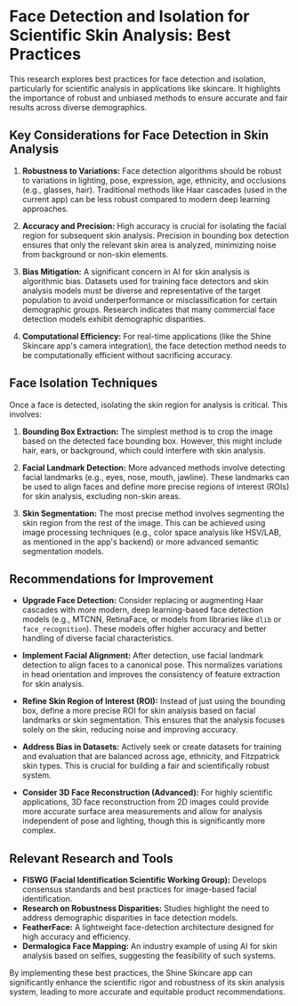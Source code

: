 # Face Detection and Isolation for Scientific Skin Analysis: Best Practices

This research explores best practices for face detection and isolation, particularly for scientific analysis in applications like skincare. It highlights the importance of robust and unbiased methods to ensure accurate and fair results across diverse demographics.

## Key Considerations for Face Detection in Skin Analysis

1.  **Robustness to Variations:** Face detection algorithms should be robust to variations in lighting, pose, expression, age, ethnicity, and occlusions (e.g., glasses, hair). Traditional methods like Haar cascades (used in the current app) can be less robust compared to modern deep learning approaches.

2.  **Accuracy and Precision:** High accuracy is crucial for isolating the facial region for subsequent skin analysis. Precision in bounding box detection ensures that only the relevant skin area is analyzed, minimizing noise from background or non-skin elements.

3.  **Bias Mitigation:** A significant concern in AI for skin analysis is algorithmic bias. Datasets used for training face detectors and skin analysis models must be diverse and representative of the target population to avoid underperformance or misclassification for certain demographic groups. Research indicates that many commercial face detection models exhibit demographic disparities.

4.  **Computational Efficiency:** For real-time applications (like the Shine Skincare app's camera integration), the face detection method needs to be computationally efficient without sacrificing accuracy.

## Face Isolation Techniques

Once a face is detected, isolating the skin region for analysis is critical. This involves:

1.  **Bounding Box Extraction:** The simplest method is to crop the image based on the detected face bounding box. However, this might include hair, ears, or background, which could interfere with skin analysis.

2.  **Facial Landmark Detection:** More advanced methods involve detecting facial landmarks (e.g., eyes, nose, mouth, jawline). These landmarks can be used to align faces and define more precise regions of interest (ROIs) for skin analysis, excluding non-skin areas.

3.  **Skin Segmentation:** The most precise method involves segmenting the skin region from the rest of the image. This can be achieved using image processing techniques (e.g., color space analysis like HSV/LAB, as mentioned in the app's backend) or more advanced semantic segmentation models.

## Recommendations for Improvement

*   **Upgrade Face Detection:** Consider replacing or augmenting Haar cascades with more modern, deep learning-based face detection models (e.g., MTCNN, RetinaFace, or models from libraries like `dlib` or `face_recognition`). These models offer higher accuracy and better handling of diverse facial characteristics.

*   **Implement Facial Alignment:** After detection, use facial landmark detection to align faces to a canonical pose. This normalizes variations in head orientation and improves the consistency of feature extraction for skin analysis.

*   **Refine Skin Region of Interest (ROI):** Instead of just using the bounding box, define a more precise ROI for skin analysis based on facial landmarks or skin segmentation. This ensures that the analysis focuses solely on the skin, reducing noise and improving accuracy.

*   **Address Bias in Datasets:** Actively seek or create datasets for training and evaluation that are balanced across age, ethnicity, and Fitzpatrick skin types. This is crucial for building a fair and scientifically robust system.

*   **Consider 3D Face Reconstruction (Advanced):** For highly scientific applications, 3D face reconstruction from 2D images could provide more accurate surface area measurements and allow for analysis independent of pose and lighting, though this is significantly more complex.

## Relevant Research and Tools

*   **FISWG (Facial Identification Scientific Working Group):** Develops consensus standards and best practices for image-based facial identification.
*   **Research on Robustness Disparities:** Studies highlight the need to address demographic disparities in face detection models.
*   **FeatherFace:** A lightweight face-detection architecture designed for high accuracy and efficiency.
*   **Dermalogica Face Mapping:** An industry example of using AI for skin analysis based on selfies, suggesting the feasibility of such systems.

By implementing these best practices, the Shine Skincare app can significantly enhance the scientific rigor and robustness of its skin analysis system, leading to more accurate and equitable product recommendations.

